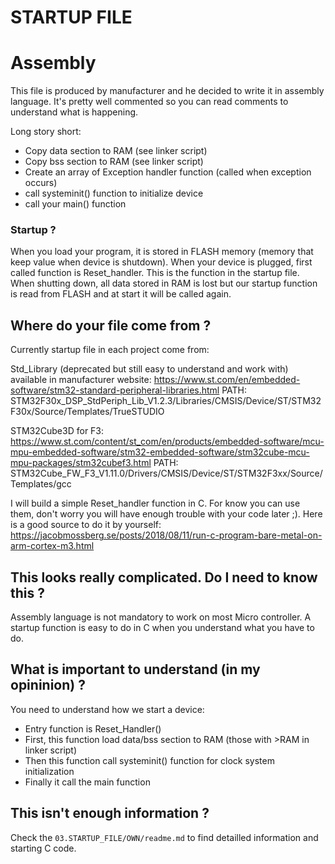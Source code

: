 # STARTUP FILE

# Assembly
This file is produced by manufacturer and he decided to write it in assembly
language. It's pretty well commented so you can read comments to understand
what is happening.

Long story short:
- Copy data section to RAM (see linker script)
- Copy bss section to RAM (see linker script)
- Create an array of Exception handler function (called when exception occurs)
- call systeminit() function to initialize device
- call your main() function

### Startup ?
When you load your program, it is stored in FLASH memory (memory that keep value
when device is shutdown).
When your device is plugged, first called function is Reset_handler.
This is the function in the startup file.
When shutting down, all data stored in RAM is lost but our startup function 
is read from FLASH and at start it will be called again.

## Where do your file come from ?
Currently startup file in each project come from:

Std_Library (deprecated but still easy to understand and
work with) available in manufacturer website:
https://www.st.com/en/embedded-software/stm32-standard-peripheral-libraries.html
PATH: STM32F30x_DSP_StdPeriph_Lib_V1.2.3/Libraries/CMSIS/Device/ST/STM32F30x/Source/Templates/TrueSTUDIO

STM32Cube3D for F3:
https://www.st.com/content/st_com/en/products/embedded-software/mcu-mpu-embedded-software/stm32-embedded-software/stm32cube-mcu-mpu-packages/stm32cubef3.html
PATH: STM32Cube_FW_F3_V1.11.0/Drivers/CMSIS/Device/ST/STM32F3xx/Source/Templates/gcc

I will build a simple Reset_handler function in C. For know you can use them, don't worry you
will have enough trouble with your code later ;).
Here is a good source to do it by yourself:
https://jacobmossberg.se/posts/2018/08/11/run-c-program-bare-metal-on-arm-cortex-m3.html

## This looks really complicated. Do I need to know this ?
Assembly language is not mandatory to work on most Micro controller.
A startup function is easy to do in C when you understand what you have to do.

## What is important to understand (in my opininion) ?
You need to understand how we start a device:
- Entry function is Reset_Handler()
- First, this function load data/bss section to RAM (those with >RAM in linker script)
- Then this function call systeminit() function for clock system initialization
- Finally it call the main function

## This isn't enough information ?
Check the `03.STARTUP_FILE/OWN/readme.md` to find detailled information and 
starting C code.
